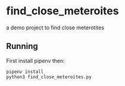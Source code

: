 # find_close_meteroites
a demo project to find close meterotites

## Running

First install pipenv then:

```
pipenv install
python3 find_close_meteroites.py

```
